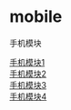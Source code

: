 # mobile
手机模块

[手机模块1](https://jiebianng.github.io/mobile/mobile1/)<br />
[手机模块2](https://jiebianng.github.io/mobile/mobile2/)<br />
[手机模块3](https://jiebianng.github.io/mobile/mobile3/)<br />
[手机模块4](https://jiebianng.github.io/mobile/mobile4/)<br />
